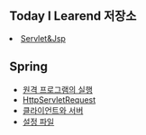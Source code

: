 ## Today I Learend 저장소

<li>
  <a href="https://github.com/odong2/TIL/blob/main/Servlet%20%26%20Jsp/Servlet%26jsp.md">Servlet&Jsp</a>
</li>

## Spring
<ul>
  <li>
  <a href="https://odon2.tistory.com/15?category=578706">
  원격 프로그램의 실행<a/>
  </li>
  <li>
  <a href="https://github.com/odong2/TIL/blob/main/Spring/HttpServletRequest.md">HttpServletRequest</a>
  </li>
  <li>
   <a href="https://github.com/odong2/TIL/blob/main/Spring/%ED%81%B4%EB%9D%BC%EC%9D%B4%EC%96%B8%ED%8A%B8%EC%99%80%20%EC%84%9C%EB%B2%84.md">
   클라이언트와 서버
    </a>
  </li>
   <li>
   <a href="https://github.com/odong2/TIL/blob/main/Spring/%EC%84%A4%EC%A0%95%ED%8C%8C%EC%9D%BC.md">설정 파일</a>
  </li>
</ul>

